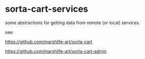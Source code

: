 # sorta-cart-services

some abstractions for getting data from remote (or local) services.

see:

https://github.com/marshlife-art/sorta-cart

https://github.com/marshlife-art/sorta-cart-admin
